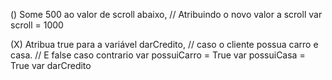 () Some 500 ao valor de scroll abaixo,
// Atribuindo o novo valor a scroll
var scroll = 1000

(X) Atribua true para a variável darCredito,
// caso o cliente possua carro e casa.
// E false caso contrario
var possuiCarro = True 
var possuiCasa = True
var darCredito